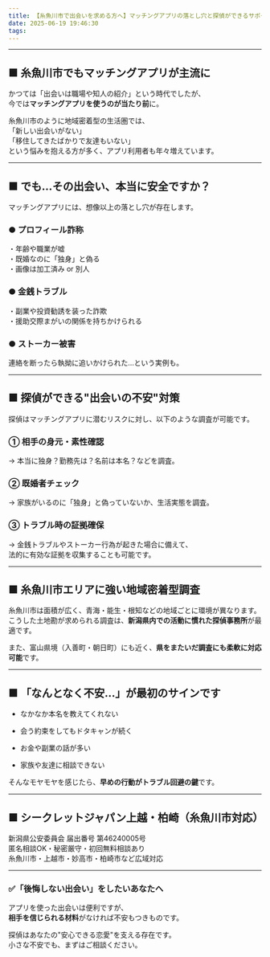 ```yaml
---
title: 【糸魚川市で出会いを求める方へ】マッチングアプリの落とし穴と探偵ができるサポート
date: 2025-06-19 19:46:30
tags:
---
```

---

## **■ 糸魚川市でもマッチングアプリが主流に**

かつては「出会いは職場や知人の紹介」という時代でしたが、  
 今では**マッチングアプリを使うのが当たり前**に。

糸魚川市のように地域密着型の生活圏では、  
 「新しい出会いがない」  
 「移住してきたばかりで友達もいない」  
 という悩みを抱える方が多く、アプリ利用者も年々増えています。

---

## **■ でも…その出会い、本当に安全ですか？**

マッチングアプリには、想像以上の落とし穴が存在します。

### **● プロフィール詐称**

・年齢や職業が嘘  
 ・既婚なのに「独身」と偽る  
 ・画像は加工済み or 別人

### **● 金銭トラブル**

・副業や投資勧誘を装った詐欺  
 ・援助交際まがいの関係を持ちかけられる

### **● ストーカー被害**

連絡を断ったら執拗に追いかけられた…という実例も。

---

## **■ 探偵ができる"出会いの不安"対策**

探偵はマッチングアプリに潜むリスクに対し、以下のような調査が可能です。

### **① 相手の身元・素性確認**

→ 本当に独身？勤務先は？名前は本名？などを調査。

### **② 既婚者チェック**

→ 家族がいるのに「独身」と偽っていないか、生活実態を調査。

### **③ トラブル時の証拠確保**

→ 金銭トラブルやストーカー行為が起きた場合に備えて、  
 法的に有効な証拠を収集することも可能です。

---

## **■ 糸魚川市エリアに強い地域密着型調査**

糸魚川市は面積が広く、青海・能生・根知などの地域ごとに環境が異なります。  
 こうした土地勘が求められる調査は、**新潟県内での活動に慣れた探偵事務所**が最適です。

また、富山県境（入善町・朝日町）にも近く、**県をまたいだ調査にも柔軟に対応可能**です。

---

## **■ 「なんとなく不安…」が最初のサインです**

* なかなか本名を教えてくれない

* 会う約束をしてもドタキャンが続く

* お金や副業の話が多い

* 家族や友達に相談できない

そんなモヤモヤを感じたら、**早めの行動がトラブル回避の鍵**です。

---

## **■ シークレットジャパン上越・柏崎（糸魚川市対応）**

新潟県公安委員会 届出番号 第46240005号  
 匿名相談OK・秘密厳守・初回無料相談あり  
 糸魚川市・上越市・妙高市・柏崎市など広域対応

---

### **✅「後悔しない出会い」をしたいあなたへ**

アプリを使った出会いは便利ですが、  
 **相手を信じられる材料**がなければ不安もつきものです。

探偵はあなたの"安心できる恋愛"を支える存在です。  
 小さな不安でも、まずはご相談ください。
